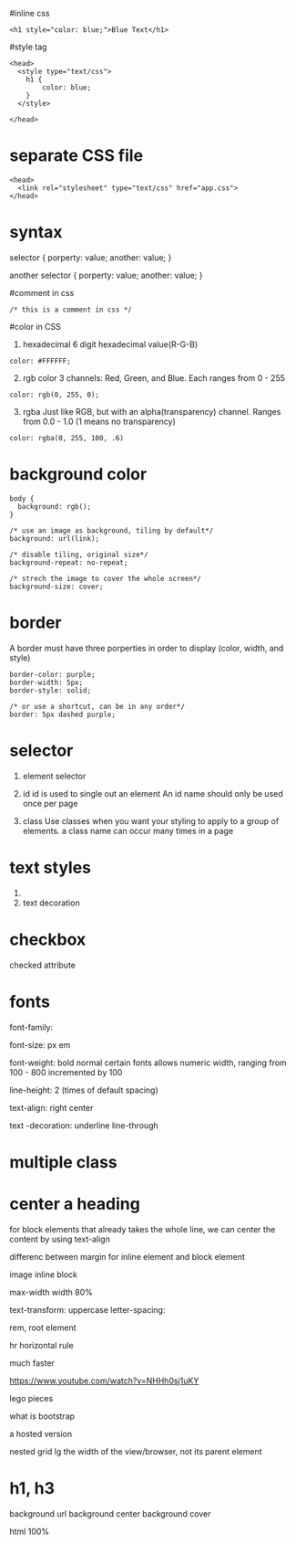 #inline css
```
<h1 style="color: blue;">Blue Text</h1>
```

#style tag
```
<head>
  <style type="text/css">
    h1 {
        color: blue;
    }
  </style>

</head>
```

# separate CSS file
```
<head>
  <link rel="stylesheet" type="text/css" href="app.css">
</head>
```


# syntax
selector
{
    porperty: value;
    another: value;
}

another selector
{
    porperty: value;
    another: value;
}

#comment in css
```
/* this is a comment in css */
```

#color in CSS
1. hexadecimal
6 digit hexadecimal value(R-G-B)
```
color: #FFFFFF;
```

2. rgb color
3 channels: Red, Green, and Blue. Each ranges from 0 - 255
```
color: rgb(0, 255, 0);
```

3. rgba
Just like RGB, but with an alpha(transparency) channel. Ranges from 0.0 - 1.0 (1 means no transparency)
```
color: rgba(0, 255, 100, .6)
```

# background color
```
body {
  background: rgb();
}

/* use an image as background, tiling by default*/
background: url(link);

/* disable tiling, original size*/
background-repeat: no-repeat;

/* strech the image to cover the whole screen*/
background-size: cover;
```
# border
A border must have three porperties in order to display (color, width, and style)
```
border-color: purple;
border-width: 5px;
border-style: solid;

/* or use a shortcut, can be in any order*/
border: 5px dashed purple;
```
# selector
1. element selector

2. id
id is used to single out an element
An id name should only be used once per page

3. class
Use classes when you want your styling to apply to a group of elements. 
a class name can occur many times in a page

# text styles
1. 
2. text decoration


# checkbox 
checked attribute


# fonts
font-family: 

font-size: px em

font-weight: bold normal certain fonts allows numeric width, ranging from 100 - 800 incremented by 100

line-height: 2 (times of default spacing)

text-align: right center

text -decoration: underline line-through


# multiple class


# center a heading
for block elements that already takes the whole line, we can center the content by using text-align

differenc between margin for inline element and block element

image inline block

max-width 
width 80%

text-transform: uppercase
letter-spacing: 

rem, root element

hr horizontal rule

much faster

https://www.youtube.com/watch?v=NHHh0sj1uKY

lego pieces

what is bootstrap

a hosted version 

nested grid
lg the width of the view/browser, not its parent element

# h1, h3


background url
background center
background cover 

html 100%